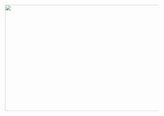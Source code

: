 <p align="center">
  <img width="750" height="350" src="https://media3.giphy.com/media/UWwD3EFIgCgY2AlfDR/giphy.gif?cid=790b76116e184408d75072a8b097512b8d2f069a9ebc35ac&rid=giphy.gif&ct=g">
</p>
